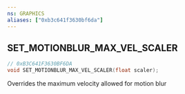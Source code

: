 ```yaml
---
ns: GRAPHICS
aliases: ["0xb3c641f3630bf6da"]
---
```

## SET_MOTIONBLUR_MAX_VEL_SCALER

```c
// 0xB3C641F3630BF6DA
void SET_MOTIONBLUR_MAX_VEL_SCALER(float scaler);
```

Overrides the maximum velocity allowed for motion blur

